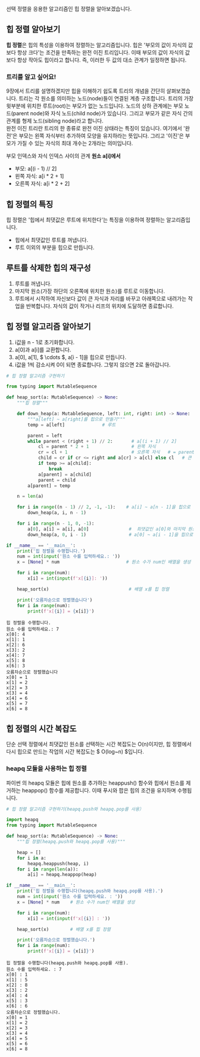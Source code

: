 선택 정렬을 응용한 알고리즘인 힙 정렬을 알아보겠습니다.

## 힙 정렬 알아보기

**힙 정렬**은 힙의 특성을 이용하여 정렬하는 알고리즘입니다. 힙은 '부모의 값이 자식의 값보다 항상 크다'는 조건을 만족하는 완전 이진 트리입니다. 이때 부모의 값이 자식의 값보다 항상 작아도 힙이라고 합니다. 즉, 이러한 두 값의 대소 관계가 일정하면 됩니다.

### 트리를 알고 싶어요!

9장에서 트리를 설명하겠지만 힙을 이해하기 쉽도록 트리의 개념을 간단히 살펴보겠습니다. 트리는 각 원소를 의미하는 노드(node)들이 연결된 계층 구조합니다. 트리의 가장 윗부분에 위치한 루트(root)는 부모가 없는 노드입니다. 노드의 상하 관계에는 부모 노드(parent node)와 자식 노드(child node)가 있습니다. 그리고 부모가 같은 자식 간의 관계를 형제 노드(sibling node)라고 합니다. <br>
완전 이진 트리란 트리의 한 종류로 완전 이진 상태라는 특징이 있습니다. 여기에서 '완전'은 부모는 왼쪽 자식부터 추가하여 모양을 유지하라는 뜻입니다. 그리고 '이진'은 부모가 가질 수 있는 자식의 최대 개수는 2개라는 의미입니다.

부모 인덱스와 자식 인덱스 사이의 관계
**원소 a[i]에서**

- 부모: a[(i - 1) // 2]
- 왼쪽 자식: a[i * 2 + 1]
- 오른쪽 자식: a[i * 2 + 2]

## 힙 정렬의 특징

힙 정렬은 '힙에서 최댓값은 루트에 위치한다'는 특징을 이용하여 정렬하는 알고리즘입니다.

- 힙에서 최댓값인 루트를 꺼냅니다.
- 루트 이외의 부분을 힙으로 만듭니다.

## 루트를 삭제한 힙의 재구성

1. 루트를 꺼냅니다.
2. 마지막 원소(가장 하단의 오른쪽에 위치한 원소)를 루트로 이동합니다.
3. 루트에서 시작하여 자신보다 값이 큰 자식과 자리를 바꾸고 아래쪽으로 내려가는 작업을 반복합니다. 자식의 값이 작거나 리프의 위치에 도달하면 종료합니다.

## 힙 정렬 알고리즘 알아보기

1. i값을 n - 1로 초기화합니다.
2. a[0]과 a[i]를 교환합니다.
3. a[0], a[1], $ \cdots $, a[i - 1]을 힙으로 만듭니다.
4. i값을 1씩 감소시켜 0이 되면 종료합니다. 그렇지 않으면 2로 돌아갑니다.

```python
# 힙 정렬 알고리즘 구현하기

from typing import MutableSequence

def heap_sort(a: MutableSequence) -> None:
    """힙 정렬"""

    def down_heap(a: MutableSequence, left: int, right: int) -> None:
        """a[left] ~ a[right]를 힙으로 만들기"""
        temp = a[left]              # 루트

        parent = left
        while parent < (right + 1) // 2:       # a[(i + 1) // 2]
            cl = parent * 2 + 1                # 왼쪽 자식
            cr = cl + 1                        # 오른쪽 자식   # = parent * 2 + 2
            child = cr if cr <= right and a[cr] > a[cl] else cl   # 큰 값을 선택
            if temp >= a[child]:
                break
            a[parent] = a[child]
            parent = child
        a[parent] = temp

    n = len(a)

    for i in range((n - 1) // 2, -1, -1):    # a[i] ~ a[n - 1]을 힙으로 만들기
        down_heap(a, i, n - 1)

    for i in range(n - 1, 0, -1):
        a[0], a[i] = a[i], a[0]               #  최댓값인 a[0]와 마지막 원소를 교환
        down_heap(a, 0, i - 1)                # a[0] ~ a[i - 1]을 힙으로 만들기

if __name__ == '__main__':
    print('힙 정렬을 수행합니다.')
    num = int(input('원소 수를 입력하세요.: '))
    x = [None] * num                         # 원소 수가 num인 배열을 생성

    for i in range(num):
        x[i] = int(input(f'x[{i}]: '))

    heap_sort(x)                              # 배열 x를 힙 정렬

    print('오름차순으로 정렬했습니다')
    for i in range(num):
        print(f'x[{i}] = {x[i]}')
```

```
힙 정렬을 수행합니다.
원소 수를 입력하세요.: 7
x[0]: 4
x[1]: 1
x[2]: 6
x[3]: 2
x[4]: 7
x[5]: 8
x[6]: 3
오름차순으로 정렬했습니다
x[0] = 1
x[1] = 2
x[2] = 3
x[3] = 4
x[4] = 6
x[5] = 7
x[6] = 8
```

## 힙 정렬의 시간 복잡도

단순 선택 정렬에서 최댓값인 원소를 선택하는 시간 복잡도는 O(n)이지만, 힙 정렬에서 다시 힙으로 만드는 작업의 시간 복잡도는 $ O(log~n) $입니다.

### heapq 모듈을 사용하는 힙 정렬

파이썬 의 heapq 모듈은 힙에 원소를 추가하는 heappush() 함수와 힙에서 원소를 제거하는 heappop() 함수를 제공합니다. 이때 푸시와 팝은 힙의 조건을 유지하며 수행됩니다.

```python
# 힙 정렬 알고리즘 구현하기(heapq.push와 heapq.pop를 사용）

import heapq
from typing import MutableSequence

def heap_sort(a: MutableSequence) -> None:
    """힙 정렬(heapq.push와 heapq.pop를 사용)"""

    heap = []
    for i in a:
        heapq.heappush(heap, i)
    for i in range(len(a)):
        a[i] = heapq.heappop(heap)

if __name__ == '__main__':
    print('힙 정렬을 수행합니다(heapq.push와 heapq.pop를 사용).')
    num = int(input('원소 수를 입력하세요. : '))
    x = [None] * num    # 원소 수가 num인 배열을 생성

    for i in range(num):
        x[i] = int(input(f'x[{i}] : '))

    heap_sort(x)        # 배열 x를 힙 정렬

    print('오름차순으로 정렬했습니다.')
    for i in range(num):
        print(f'x[{i}] = {x[i]}')
```

```
힙 정렬을 수행합니다(heapq.push와 heapq.pop를 사용).
원소 수를 입력하세요. : 7
x[0] : 1
x[1] : 5
x[2] : 8
x[3] : 2
x[4] : 4
x[5] : 3
x[6] : 6
오름차순으로 정렬했습니다.
x[0] = 1
x[1] = 2
x[2] = 3
x[3] = 4
x[4] = 5
x[5] = 6
x[6] = 8
```
